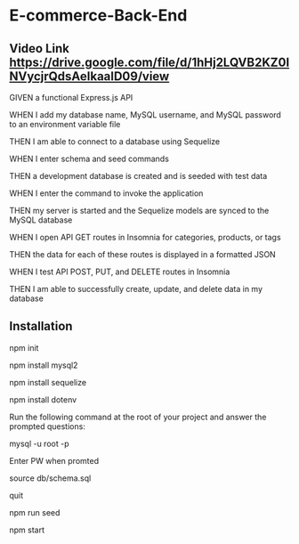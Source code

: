 # E-commerce-Back-End


## Video Link https://drive.google.com/file/d/1hHj2LQVB2KZ0INVycjrQdsAeIkaaID09/view

GIVEN a functional Express.js API

WHEN I add my database name, MySQL username, and MySQL password to an environment variable file

THEN I am able to connect to a database using Sequelize

WHEN I enter schema and seed commands

THEN a development database is created and is seeded with test data

WHEN I enter the command to invoke the application

THEN my server is started and the Sequelize models are synced to the MySQL database

WHEN I open API GET routes in Insomnia for categories, products, or tags

THEN the data for each of these routes is displayed in a formatted JSON

WHEN I test API POST, PUT, and DELETE routes in Insomnia

THEN I am able to successfully create, update, and delete data in my database


## Installation


npm init

npm install mysql2

npm install sequelize

npm install dotenv

Run the following command at the root of your project and answer the prompted questions:

mysql -u root -p

Enter PW when promted

source db/schema.sql

quit

npm run seed

npm start
